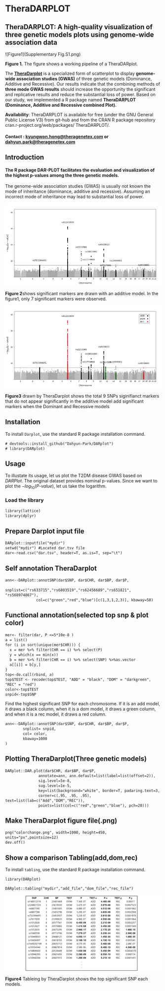 # TheraDARPLOT 
## **TheraDARPLOT:** A high-quality visualization of three genetic models plots using genome-wide association data
![Figure1](Supplementary Fig.S1.png)

**Figure 1.** The figure shows a working pipeline of a TheraDARplot.

The [**TheraDarplot**](https://github.com/Dahyun-Park/DARplot/) is a specialized form of scatterplot to display **genome-wide association studies (GWAS)** of three genetic models (Dominance, Additive and Recessive). 
Our results indicate that the combining methods of **three mode GWAS results** should increase the opportunity 
the significant and replicative results and reduce the substantial loss of power. Based on our study, 
we implemented a R package named 
**TheraDARPLOT** **(Dominance, Additive and Recessive combined Plot).** 

**Availability**: TheraDARPLOT is available for free (under the GNU General Public License V3) from git-hub and from the CRAN R package repository cran.r-project.org/web/packages/ TheraDARPLOT/.
#### **Contact : kyungwon.hong@theragenetex.com or dahyun.park@theragenetex.com**

## Introduction
#### The R package DAR-PLOT facilitates the evaluation and visualization of the highest p-values among the three genetic models.

The genome-wide association studies (GWAS) is usually not known the mode of inheritance (dominance, additive and recessive). Assuming an incorrect mode of inheritance may lead to substantial loss of power.

![Figure2](adddm1.png)

**Figure 2**shows significant markers are drawn with an additive model. In the figure1, only 7 significant markers were observed. 


![Figure3](dm1.png)

**Figure3** drawn by TheraDarplot shows the total 9 SNPs siginifianct markers that do not appear significantly in the additive model add significant markers when the Dominant and Recessive models


## Installation
To install `Darplot`, use the standard R package installation command.

```{r}
# devtools::install_github("Dahyun-Park/DARplot")
# library(DARplot)
```
## Usage
To illustate its usage, let us plot the T2DM disease GWAS based on *DARPlot*. The original dataset provides nominal p-values. Since we want to plot the $-log_{10}(P\text{-}value)$, let us take the logarithm.  

### Load the library

```{r,cache=TRUE}
library(lattice)
library(dplyr)
```
## Prepare Darplot input file

```{r,cache=TRUE}
DARplot::inputfile("mydir")
setwd("mydir") #Located dar.tsv file
dar<-read.csv("dar.tsv", header=T, as.is=T, sep="\t")
```

## Self annotation TheraDarplot

```{r,cache=TRUE}
ann<--DARplot::annotSNP(dar$SNP, dar$CHR, dar$BP, dar$P,
              snplist=c("rs633715","rs6803519","rs62456689","rs651821", "rs568974867"),
              col=c("green","red","blue")[c(1,3,1,2,3)], kbaway=50)
```

## Functional annotation(selected top snp & plot color)

```{r,cache=TRUE}
mer<- filter(dar, P <=5*10e-8 )
a = list()
for (i in sort(unique(mer$CHR))) {
  x = mer %>% filter(CHR == i) %>% select(P)
  y = which(x == min(x))
  b = mer %>% filter(CHR == i) %>% select(SNP) %>%as.vector
  a[[i]] = b[y,]
}
top<-do.call(rbind, a)
top$TEST <- recode(top$TEST, "ADD" = "black", "DOM" = "darkgreen", "REC" = "red")
color<-top$TEST
snpid<-top$SNP
```
Find the highest significant SNP for each chromosome. If it is an add model, it draws a black column, when it is a dom model, it draws a green column, and when it is a rec model, it draws a red column. 

```
ann<--DARplot::annotSNP(dar$SNP, dar$CHR, dar$BP, dar$P,
        snplist= snpid,
        col= color,
        kbaway=1000
)
```

## Plotting TheraDarplot(Three genetic models)

```
DARplot::DAR.plot(dar$CHR, dar$BP, dar$P,
               annotate=ann, ann.default=list(label=list(offset=2)),
               sig.level=5e-8,
               sug.level=1e-5,
               key=list(background="white", border=T, padaring.text=3,
               corner=c(.95, .95, .95), text=list(lab=c("Add","DOM","REC")),
               points=list(col=c("red","green","blue"), pch=20)))
```

## Make TheraDarplot figure file(.png)
```
png("colorchange.png", width=1000, height=450, units="px",pointsize=12)
dev.off()

```

## Show a comparison Tabling(add,dom,rec)

To install `tabling`, use the standard R package installation command.
```
library(DARplot)
```

```
DARplot::tabling("mydir","add_file","dom_file","rec_file")
```

![Figure4](significant_SNP_table.png)

**Figure4** Tableing by TheraDarplot shows the top significant SNP each models.

